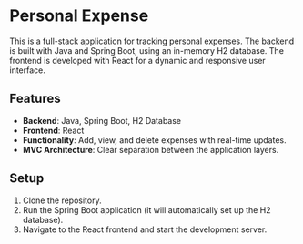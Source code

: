 # Personal Expense

This is a full-stack application for tracking personal expenses. The backend is built with Java and Spring Boot, using an in-memory H2 database. The frontend is developed with React for a dynamic and responsive user interface.

## Features

- **Backend**: Java, Spring Boot, H2 Database
- **Frontend**: React
- **Functionality**: Add, view, and delete expenses with real-time updates.
- **MVC Architecture**: Clear separation between the application layers.

## Setup

1. Clone the repository.
2. Run the Spring Boot application (it will automatically set up the H2 database).
3. Navigate to the React frontend and start the development server.
